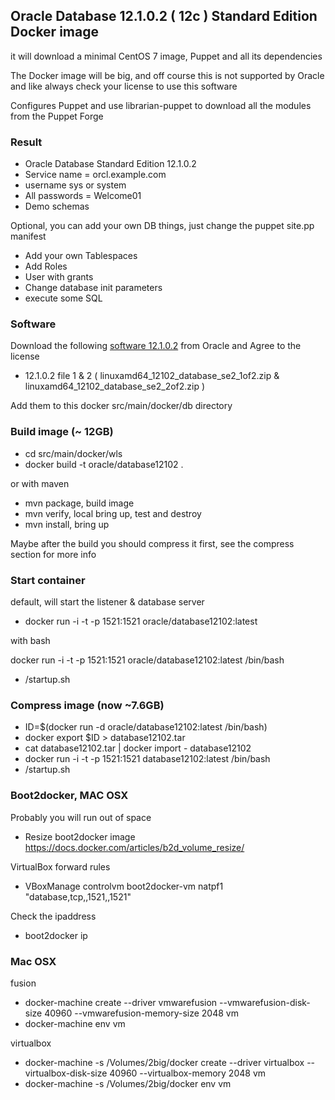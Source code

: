 ## Oracle Database 12.1.0.2 ( 12c ) Standard Edition Docker image

it will download a minimal CentOS 7 image, Puppet and all its dependencies

The Docker image will be big, and off course this is not supported by Oracle and like always check your license to use this software

Configures Puppet and use librarian-puppet to download all the modules from the Puppet Forge

### Result
- Oracle Database Standard Edition 12.1.0.2
- Service name = orcl.example.com
- username sys or system
- All passwords = Welcome01
- Demo schemas

Optional, you can add your own DB things, just change the puppet site.pp manifest
- Add your own Tablespaces
- Add Roles
- User with grants
- Change database init parameters
- execute some SQL

### Software
Download the following [software 12.1.0.2](http://www.oracle.com/technetwork/database/enterprise-edition/downloads/database12c-linux-download-1959253.html) from Oracle and Agree to the license
- 12.1.0.2 file 1 & 2 ( linuxamd64_12102_database_se2_1of2.zip & linuxamd64_12102_database_se2_2of2.zip )

Add them to this docker src/main/docker/db directory

### Build image (~ 12GB)
- cd src/main/docker/wls
- docker build -t oracle/database12102 .

or with maven
- mvn package, build image
- mvn verify, local bring up, test and destroy
- mvn install, bring up


Maybe after the build you should compress it first, see the compress section for more info

### Start container
default, will start the listener & database server
- docker run -i -t -p 1521:1521 oracle/database12102:latest

with bash

docker run -i -t -p 1521:1521 oracle/database12102:latest /bin/bash
- /startup.sh

### Compress image (now ~7.6GB)
- ID=$(docker run -d oracle/database12102:latest /bin/bash)
- docker export $ID > database12102.tar
- cat database12102.tar | docker import - database12102
- docker run -i -t -p 1521:1521 database12102:latest /bin/bash
- /startup.sh

### Boot2docker, MAC OSX
Probably you will run out of space
- Resize boot2docker image https://docs.docker.com/articles/b2d_volume_resize/

VirtualBox forward rules
- VBoxManage controlvm boot2docker-vm natpf1 "database,tcp,,1521,,1521"

Check the ipaddress
- boot2docker ip

### Mac OSX
fusion
- docker-machine create --driver vmwarefusion --vmwarefusion-disk-size 40960 --vmwarefusion-memory-size 2048 vm
- docker-machine env vm

virtualbox
- docker-machine -s /Volumes/2big/docker create --driver virtualbox --virtualbox-disk-size 40960 --virtualbox-memory 2048 vm
- docker-machine -s /Volumes/2big/docker env vm


